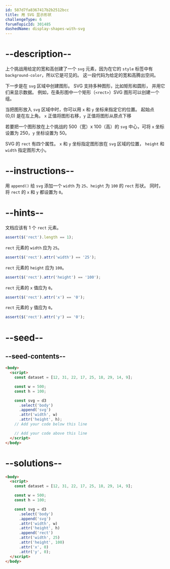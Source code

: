 ```yaml
---
id: 587d7fa8367417b2b2512bcc
title: 用 SVG 显示形状
challengeType: 6
forumTopicId: 301485
dashedName: display-shapes-with-svg
---
```


# --description--

上个挑战用给定的宽和高创建了一个 `svg` 元素，因为在它的 `style` 标签中有 `background-color`，所以它是可见的。 这一段代码为给定的宽和高腾出空间。

下一步是在 `svg` 区域中创建图形。 SVG 支持多种图形，比如矩形和圆形， 并用它们来显示数据。 例如，在条形图中一个矩形（`<rect>`）SVG 图形可以创建一个组。

当把图形放入 `svg` 区域中时，你可以用 `x` 和 `y` 坐标来指定它的位置。 起始点 (0,0) 是在左上角。 `x` 正值将图形右移，`y` 正值将图形从原点下移

若要把一个图形放在上个挑战的 500（宽）x 100（高）的 `svg` 中心，可将 `x` 坐标设置为 250，`y` 坐标设置为 50。

SVG 的 `rect` 有四个属性。 `x` 和 `y` 坐标指定图形放在 `svg` 区域的位置， `height` 和 `width` 指定图形大小。

# --instructions--

用 `append()` 给 `svg` 添加一个 `width` 为 `25`、`height` 为 `100` 的 `rect` 形状。 同时，将 `rect` 的 `x` 和 `y` 都设置为 `0`。

# --hints--

文档应该有 1 个 `rect` 元素。

```js
assert($('rect').length == 1);
```

`rect` 元素的 `width` 应为 `25`。

```js
assert($('rect').attr('width') == '25');
```

`rect` 元素的 `height` 应为 `100`。

```js
assert($('rect').attr('height') == '100');
```

`rect` 元素的 `x` 值应为 `0`。

```js
assert($('rect').attr('x') == '0');
```

`rect` 元素的 `y` 值应为 `0`。

```js
assert($('rect').attr('y') == '0');
```

# --seed--

## --seed-contents--

```html
<body>
  <script>
    const dataset = [12, 31, 22, 17, 25, 18, 29, 14, 9];

    const w = 500;
    const h = 100;

    const svg = d3
      .select('body')
      .append('svg')
      .attr('width', w)
      .attr('height', h);
    // Add your code below this line

    // Add your code above this line
  </script>
</body>
```

# --solutions--

```html
<body>
  <script>
    const dataset = [12, 31, 22, 17, 25, 18, 29, 14, 9];

    const w = 500;
    const h = 100;

    const svg = d3
      .select('body')
      .append('svg')
      .attr('width', w)
      .attr('height', h)
      .append('rect')
      .attr('width', 25)
      .attr('height', 100)
      .attr('x', 0)
      .attr('y', 0);
  </script>
</body>
```

